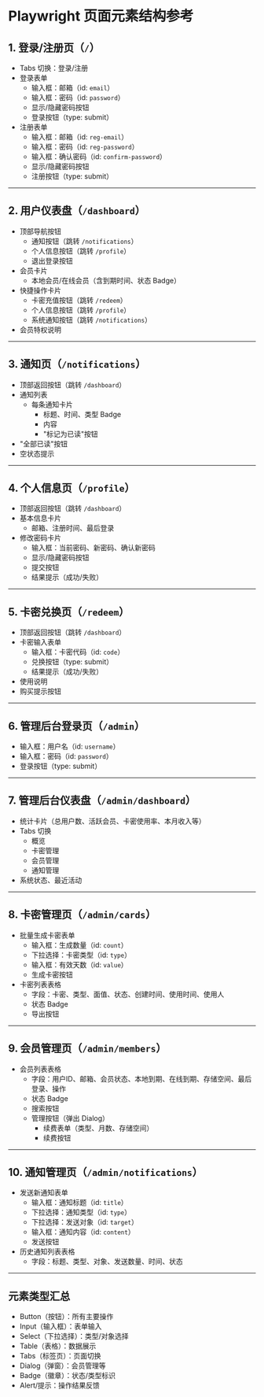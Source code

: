 # Playwright 页面元素结构参考

## 1. 登录/注册页（`/`）
- Tabs 切换：登录/注册
- 登录表单
  - 输入框：邮箱（id: `email`）
  - 输入框：密码（id: `password`）
  - 显示/隐藏密码按钮
  - 登录按钮（type: submit）
- 注册表单
  - 输入框：邮箱（id: `reg-email`）
  - 输入框：密码（id: `reg-password`）
  - 输入框：确认密码（id: `confirm-password`）
  - 显示/隐藏密码按钮
  - 注册按钮（type: submit）

---

## 2. 用户仪表盘（`/dashboard`）
- 顶部导航按钮
  - 通知按钮（跳转 `/notifications`）
  - 个人信息按钮（跳转 `/profile`）
  - 退出登录按钮
- 会员卡片
  - 本地会员/在线会员（含到期时间、状态 Badge）
- 快捷操作卡片
  - 卡密充值按钮（跳转 `/redeem`）
  - 个人信息按钮（跳转 `/profile`）
  - 系统通知按钮（跳转 `/notifications`）
- 会员特权说明

---

## 3. 通知页（`/notifications`）
- 顶部返回按钮（跳转 `/dashboard`）
- 通知列表
  - 每条通知卡片
    - 标题、时间、类型 Badge
    - 内容
    - "标记为已读"按钮
- "全部已读"按钮
- 空状态提示

---

## 4. 个人信息页（`/profile`）
- 顶部返回按钮（跳转 `/dashboard`）
- 基本信息卡片
  - 邮箱、注册时间、最后登录
- 修改密码卡片
  - 输入框：当前密码、新密码、确认新密码
  - 显示/隐藏密码按钮
  - 提交按钮
  - 结果提示（成功/失败）

---

## 5. 卡密兑换页（`/redeem`）
- 顶部返回按钮（跳转 `/dashboard`）
- 卡密输入表单
  - 输入框：卡密代码（id: `code`）
  - 兑换按钮（type: submit）
  - 结果提示（成功/失败）
- 使用说明
- 购买提示按钮

---

## 6. 管理后台登录页（`/admin`）
- 输入框：用户名（id: `username`）
- 输入框：密码（id: `password`）
- 登录按钮（type: submit）

---

## 7. 管理后台仪表盘（`/admin/dashboard`）
- 统计卡片（总用户数、活跃会员、卡密使用率、本月收入等）
- Tabs 切换
  - 概览
  - 卡密管理
  - 会员管理
  - 通知管理
- 系统状态、最近活动

---

## 8. 卡密管理页（`/admin/cards`）
- 批量生成卡密表单
  - 输入框：生成数量（id: `count`）
  - 下拉选择：卡密类型（id: `type`）
  - 输入框：有效天数（id: `value`）
  - 生成卡密按钮
- 卡密列表表格
  - 字段：卡密、类型、面值、状态、创建时间、使用时间、使用人
  - 状态 Badge
  - 导出按钮

---

## 9. 会员管理页（`/admin/members`）
- 会员列表表格
  - 字段：用户ID、邮箱、会员状态、本地到期、在线到期、存储空间、最后登录、操作
  - 状态 Badge
  - 搜索按钮
  - 管理按钮（弹出 Dialog）
    - 续费表单（类型、月数、存储空间）
    - 续费按钮

---

## 10. 通知管理页（`/admin/notifications`）
- 发送新通知表单
  - 输入框：通知标题（id: `title`）
  - 下拉选择：通知类型（id: `type`）
  - 下拉选择：发送对象（id: `target`）
  - 输入框：通知内容（id: `content`）
  - 发送按钮
- 历史通知列表表格
  - 字段：标题、类型、对象、发送数量、时间、状态

---

## 元素类型汇总
- Button（按钮）：所有主要操作
- Input（输入框）：表单输入
- Select（下拉选择）：类型/对象选择
- Table（表格）：数据展示
- Tabs（标签页）：页面切换
- Dialog（弹窗）：会员管理等
- Badge（徽章）：状态/类型标识
- Alert/提示：操作结果反馈 